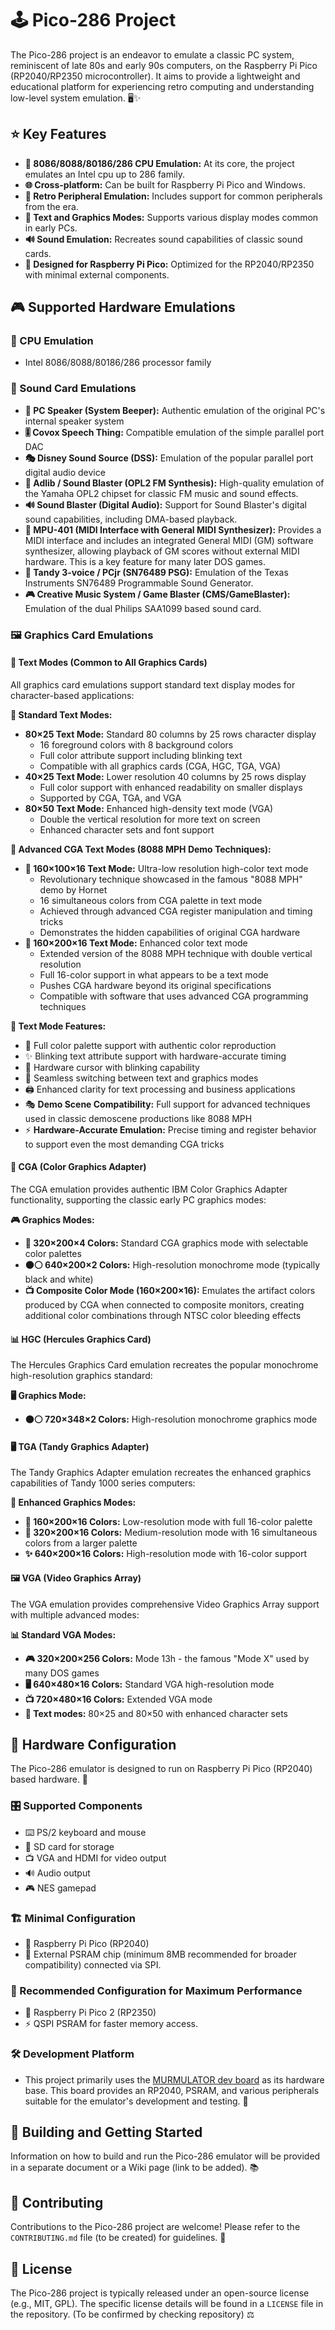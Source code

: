 # 🕹️ Pico-286 Project

The Pico-286 project is an endeavor to emulate a classic PC system, reminiscent of late 80s and early 90s computers, on the Raspberry Pi Pico (RP2040/RP2350 microcontroller). It aims to provide a lightweight and educational platform for experiencing retro computing and understanding low-level system emulation. 🖥️✨

## ⭐ Key Features

*   **🧠 8086/8088/80186/286 CPU Emulation:** At its core, the project emulates an Intel cpu up to 286 family.
*   **🌐 Cross-platform:** Can be built for Raspberry Pi Pico and Windows.
*   **🔌 Retro Peripheral Emulation:** Includes support for common peripherals from the era.
*   **🎨 Text and Graphics Modes:** Supports various display modes common in early PCs.
*   **🔊 Sound Emulation:** Recreates sound capabilities of classic sound cards.
*   **🍓 Designed for Raspberry Pi Pico:** Optimized for the RP2040/RP2350 with minimal external components.

## 🎮 Supported Hardware Emulations

### 🧠 CPU Emulation
*   Intel 8086/8088/80186/286 processor family

### 🎵 Sound Card Emulations
*   **📢 PC Speaker (System Beeper):** Authentic emulation of the original PC's internal speaker system
*   **🎚️ Covox Speech Thing:** Compatible emulation of the simple parallel port DAC
*   **🎭 Disney Sound Source (DSS):** Emulation of the popular parallel port digital audio device
*   **🎹 Adlib / Sound Blaster (OPL2 FM Synthesis):** High-quality emulation of the Yamaha OPL2 chipset for classic FM music and sound effects.
*   **🔊 Sound Blaster (Digital Audio):** Support for Sound Blaster's digital sound capabilities, including DMA-based playback.
*   **🎼 MPU-401 (MIDI Interface with General MIDI Synthesizer):** Provides a MIDI interface and includes an integrated General MIDI (GM) software synthesizer, allowing playback of GM scores without external MIDI hardware. This is a key feature for many later DOS games.
*   **📢 Tandy 3-voice / PCjr (SN76489 PSG):** Emulation of the Texas Instruments SN76489 Programmable Sound Generator.
*   **🎮 Creative Music System / Game Blaster (CMS/GameBlaster):** Emulation of the dual Philips SAA1099 based sound card.

### 🖼️ Graphics Card Emulations

#### 📝 Text Modes (Common to All Graphics Cards)
All graphics card emulations support standard text display modes for character-based applications:

**📝 Standard Text Modes:**
*   **80×25 Text Mode:** Standard 80 columns by 25 rows character display
    - 16 foreground colors with 8 background colors
    - Full color attribute support including blinking text
    - Compatible with all graphics cards (CGA, HGC, TGA, VGA)
*   **40×25 Text Mode:** Lower resolution 40 columns by 25 rows display
    - Full color support with enhanced readability on smaller displays
    - Supported by CGA, TGA, and VGA
*   **80×50 Text Mode:** Enhanced high-density text mode (VGA)
    - Double the vertical resolution for more text on screen
    - Enhanced character sets and font support

**🚀 Advanced CGA Text Modes (8088 MPH Demo Techniques):**
*   **🎨 160×100×16 Text Mode:** Ultra-low resolution high-color text mode
    - Revolutionary technique showcased in the famous "8088 MPH" demo by Hornet
    - 16 simultaneous colors from CGA palette in text mode
    - Achieved through advanced CGA register manipulation and timing tricks
    - Demonstrates the hidden capabilities of original CGA hardware
*   **🌈 160×200×16 Text Mode:** Enhanced color text mode
    - Extended version of the 8088 MPH technique with double vertical resolution
    - Full 16-color support in what appears to be a text mode
    - Pushes CGA hardware beyond its original specifications
    - Compatible with software that uses advanced CGA programming techniques

**🌟 Text Mode Features:**
*   🎨 Full color palette support with authentic color reproduction
*   ✨ Blinking text attribute support with hardware-accurate timing
*   📝 Hardware cursor with blinking capability
*   🔄 Seamless switching between text and graphics modes
*   🖨️ Enhanced clarity for text processing and business applications
*   🎭 **Demo Scene Compatibility:** Full support for advanced techniques used in classic demoscene productions like 8088 MPH
*   ⚡ **Hardware-Accurate Emulation:** Precise timing and register behavior to support even the most demanding CGA tricks


#### 🎨 CGA (Color Graphics Adapter)
The CGA emulation provides authentic IBM Color Graphics Adapter functionality, supporting the classic early PC graphics modes:

**🎮 Graphics Modes:**
*   **🌈 320×200×4 Colors:** Standard CGA graphics mode with selectable color palettes
*   **⚫⚪ 640×200×2 Colors:** High-resolution monochrome mode (typically black and white)
*   **📺 Composite Color Mode (160×200×16):** Emulates the artifact colors produced by CGA when connected to composite monitors, creating additional color combinations through NTSC color bleeding effects

#### 📊 HGC (Hercules Graphics Card)
The Hercules Graphics Card emulation recreates the popular monochrome high-resolution graphics standard:

**🖥️ Graphics Mode:**
*   **⚫⚪ 720×348×2 Colors:** High-resolution monochrome graphics mode
    
#### 🖥️ TGA (Tandy Graphics Adapter)
The Tandy Graphics Adapter emulation recreates the enhanced graphics capabilities of Tandy 1000 series computers:

**🚀 Enhanced Graphics Modes:**
*   **🎨 160×200×16 Colors:** Low-resolution mode with full 16-color palette
*   **🌈 320×200×16 Colors:** Medium-resolution mode with 16 simultaneous colors from a larger palette
*   **✨ 640×200×16 Colors:** High-resolution mode with 16-color support

#### 🖼️ VGA (Video Graphics Array)
The VGA emulation provides comprehensive Video Graphics Array support with multiple advanced modes:

**📊 Standard VGA Modes:**
*   **🎮 320×200×256 Colors:** Mode 13h - the famous "Mode X" used by many DOS games
*   **🖥️ 640×480×16 Colors:** Standard VGA high-resolution mode
*   **📺 720×480×16 Colors:** Extended VGA mode
*   **📝 Text modes:** 80×25 and 80×50 with enhanced character sets

## 🔧 Hardware Configuration

The Pico-286 emulator is designed to run on Raspberry Pi Pico (RP2040) based hardware. 🍓

### 🎛️ Supported Components
*   ⌨️ PS/2 keyboard and mouse
*   💾 SD card for storage
*   📺 VGA and HDMI for video output
*   🔊 Audio output
*   🎮 NES gamepad

### 🏗️ Minimal Configuration
*   🍓 Raspberry Pi Pico (RP2040)
*   🧠 External PSRAM chip (minimum 8MB recommended for broader compatibility) connected via SPI.

### 🚀 Recommended Configuration for Maximum Performance
*   🍓 Raspberry Pi Pico 2 (RP2350)
*   ⚡ QSPI PSRAM for faster memory access.

### 🛠️ Development Platform
*   This project primarily uses the [MURMULATOR dev board](https://murmulator.ru) as its hardware base. This board provides an RP2040, PSRAM, and various peripherals suitable for the emulator's development and testing. 🎯

## 🔨 Building and Getting Started

Information on how to build and run the Pico-286 emulator will be provided in a separate document or a Wiki page (link to be added). 📚

## 🤝 Contributing

Contributions to the Pico-286 project are welcome! Please refer to the `CONTRIBUTING.md` file (to be created) for guidelines. 💪

## 📄 License

The Pico-286 project is typically released under an open-source license (e.g., MIT, GPL). The specific license details will be found in a `LICENSE` file in the repository. (To be confirmed by checking repository) ⚖️